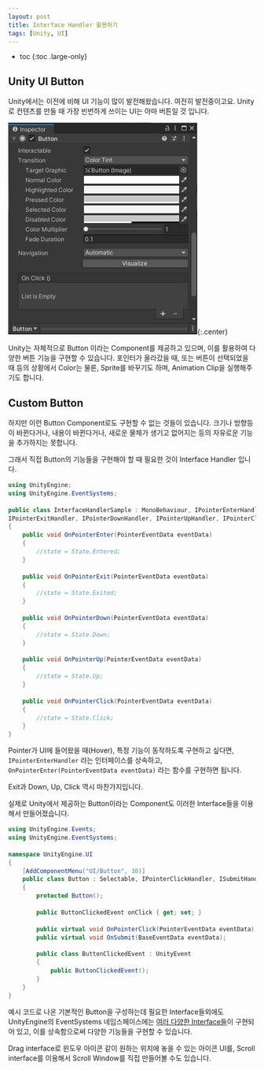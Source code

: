 ```yaml
---
layout: post
title: Interface Handler 활용하기
tags: [Unity, UI]
---
```


* toc
{:toc .large-only}

## Unity UI Button

Unity에서는 이전에 비해 UI 기능이 많이 발전해왔습니다. 여전히 발전중이고요. Unity로 컨텐츠를 만들 때 가장 빈번하게 쓰이는 UI는 아마 버튼일 것 입니다. 

![Button-Inspector](/assets/img/post/2019-04-03-InterfaceHandler/Button.png "Button"){:.center}

Unity는 자체적으로 Button 이라는 Component를 제공하고 있으며, 이를 활용하여 다양한 버튼 기능을 구현할 수 있습니다. 포인터가 올라갔을 때, 또는 버튼이 선택되었을 때 등의 상황에서 Color는 물론, Sprite를 바꾸기도 하며, Animation Clip을 실행해주기도 합니다. 

## Custom Button 

하지만 이런 Button Component로도 구현할 수 없는 것들이 있습니다. 크기나 방향등이 바뀐다거나, 내용이 바뀐다거나, 새로운 물체가 생기고 없어지는 등의 자유로운 기능을 추가하지는 못합니다. 

그래서 직접 Button의 기능들을 구현해야 할 때 필요한 것이 Interface Handler 입니다. 

~~~c#
using UnityEngine;
using UnityEngine.EventSystems;

public class InterfaceHandlerSample : MonoBehaviour, IPointerEnterHandler,
IPointerExitHandler, IPointerDownHandler, IPointerUpHandler, IPointerClickHandler
{  
    public void OnPointerEnter(PointerEventData eventData)
    {
        //state = State.Entered;
    }
    
    public void OnPointerExit(PointerEventData eventData)
    {
        //state = State.Exited;
    }

    public void OnPointerDown(PointerEventData eventData)
    {
        //state = State.Down;
    }

    public void OnPointerUp(PointerEventData eventData)
    {
        //state = State.Up;
    }

    public void OnPointerClick(PointerEventData eventData)
    {
        //state = State.Click;
    }
}
~~~

Pointer가 UI에 들어왔을 때(Hover), 특정 기능이 동작하도록 구현하고 싶다면, `IPointerEnterHandler` 라는 인터페이스를 상속하고, `OnPointerEnter(PointerEventData eventData)` 라는 함수를 구현하면 됩니다. 

Exit과 Down, Up, Click 역시 마찬가지입니다. 

실제로 Unity에서 제공하는 Button이라는 Component도 이러한 Interface들을 이용해서 만들어졌습니다. 

~~~c#
using UnityEngine.Events;
using UnityEngine.EventSystems;

namespace UnityEngine.UI
{
    [AddComponentMenu("UI/Button", 30)]
    public class Button : Selectable, IPointerClickHandler, ISubmitHandler, IEventSystemHandler
    {
        protected Button();

        public ButtonClickedEvent onClick { get; set; }

        public virtual void OnPointerClick(PointerEventData eventData);
        public virtual void OnSubmit(BaseEventData eventData);

        public class ButtonClickedEvent : UnityEvent
        {
            public ButtonClickedEvent();
        }
    }
}
~~~

예시 코드로 나온 기본적인 Button을 구성하는데 필요한 Interface들외에도 UnityEngine의 EventSystems 네임스페이스에는 [여러 다양한 Interface들](https://docs.unity3d.com/2019.1/Documentation/Manual/SupportedEvents.html)이 구현되어 있고, 이를 상속함으로써 다양한 기능들을 구현할 수 있습니다. 

Drag interface로 윈도우 아이콘 같이 원하는 위치에 놓을 수 있는 아이콘 UI를, Scroll interface를 이용해서 Scroll Window를 직접 만들어볼 수도 있습니다.